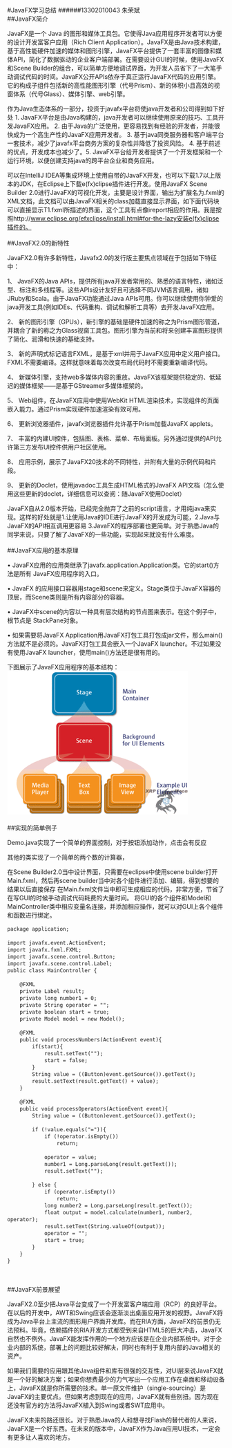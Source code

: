 #JavaFX学习总结
######13302010043 朱荣斌
</br>
##JavaFX简介

JavaFX是一个 Java 的图形和媒体工具包。它使得Java应用程序开发者可以方便的设计开发富客户应用（Rich Client Application）。JavaFX是由Java技术构建，基于高性能硬件加速的媒体和图形引擎，JavaFX平台提供了一套丰富的图像和媒体API，简化了数据驱动的企业客户端部署。在需要设计GUI的时候，使用JavaFX和Scene Builder的组合，可以简单方便地调试界面，为开发人员省下了一大笔手动调试代码的时间。JavaFX公开APIs依存于真正运行JavaFX代码的应用引擎。它的构成子组件包括新的高性能图形引擎（代号Prism）、新的体积小且高效的视窗体系（代号Glass）、媒体引擎、web引擎。

作为Java生态体系的一部分，投资于javafx平台将使java开发者和公司得到如下好处 1. JavaFX平台是由Java构建的，java开发者可以继续使用原来的技巧、工具开发JavaFX应用。 2. 由于Java的广泛使用，更容易找到有经验的开发者，并能很快成为一个高生产性的JavaFX应用开发者。 3. 基于java同类服务器和客户端平台一套技术，减少了javafx平台商务方案的复杂性并降低了投资风险。 4. 基于前述的优点，开发成本也减少了。5. JavaFX平台给开发者提供了一个开发框架和一个运行环境，以便创建支持java的跨平台企业和商务应用。

可以在IntelliJ IDEA等集成环境上使用自带的JavaFX开发，也可以下载1.7以上版本的JDK，在Eclipse上下载e(fx)clipse插件进行开发。使用JavaFX Scene Builder 2.0进行JavaFX的可视化开发，主要是设计界面，输出为扩展名为.fxml的XML文档，此文档可以由JavaFX相关的class加载直接显示界面，如下面代码块可以直接显示T1.fxml所描述的界面，这个工具有点像ireport相应的作用。我是按照http://www.eclipse.org/efxclipse/install.html#for-the-lazy安装e(fx)clipse插件的。
</br></br>
##JavaFX2.0的新特性

JavaFX2.0有许多新特性，Javafx2.0的发行版主要焦点领域在于包括如下特征中：

1、 JavaFX的Java APIs，提供所有java开发者常用的、熟悉的语言特性，诸如泛型、标注和多线程等。这些APIs设计友好且可选择不同JVM语言调用，诸如JRuby和Scala。由于JavaFX功能通过Java APIs可用。你可以继续使用你钟爱的java开发工具(例如IDEs、代码重构、调试和解析工具等）去开发JavaFX应用。

2、	新的图形引擎（GPUs），新引擎的基础是硬件加速的称之为Prism图形管道，并耦合了新的称之为Glass视窗工具包。图形引擎为当前和将来创建丰富图形提供了简化、润滑和快速的基础支持。

3、	新的声明式标记语言FXML，是基于xml并用于JavaFX应用中定义用户接口。FXML不需要编译。这样就意味着每次改变布局代码时不需要重新编译代码。

4、	新媒体引擎，支持web多媒体内容的重放。JavaFX该框架提供稳定的、低延迟的媒体框架——是基于GStreamer多媒体框架的。

5、	Web组件，在JavaFX应用中使用WebKit HTML渲染技术，实现组件的页面嵌入能力。通过Prism实现硬件加速渲染有效可用。

6、	更新浏览器插件，javafx浏览器插件允许基于Prism加载JavaFX applets。

7、	丰富的内建UI控件，包括图、表格、菜单、布局面板。另外通过提供的API允许第三方发布UI控件供用户社区使用。

8、	应用示例，展示了JavaFX20技术的不同特性，并附有大量的示例代码和片段。

9、	更新的Doclet，使用javadoc工具生成HTML格式的JavaFX API文档（怎么使用这些更新的doclet，详细信息可以查阅：随JavaFX使用Doclet）

JavaFX自从2.0版本开始，已经完全抛弃了之前的script语言，才用纯java来实现。这样的好处就是1.让使用Java的IDE进行JavaFX的开发成为可能，2.Java与JavaFX的API相互调用更容易 3.JavaFX的程序部署也更简单。对于熟悉Java的同学来说，只要了解了JavaFX的一些功能，实现起来就没有什么难度。
</br></br>
##JavaFX应用的基本原理

• JavaFX应用的应用类继承了javafx.application.Application类。它的start()方法是所有 JavaFX应用程序的入口。

• JavaFX 的应用接口容器用stage和scene来定义。Stage类位于JavaFX容器的顶层，而Scene类则是所有内容部分的容器。

• JavaFX中scene的内容以一种具有层次结构的节点图来表示。在这个例子中，根节点是 StackPane对象。

• 如果需要将JavaFX Application用JavaFX打包工具打包成jar文件，那么main()方法就不是必须的。JavaFX打包工具会嵌入一个JavaFX launcher。不过如果没有使用JavaFX launcher，使用main()方法还是很有用的。

下图展示了JavaFX应用程序的基本结构：
</br>
![image](https://raw.githubusercontent.com/ZhuRongbin/adweb-/master/javafx-hierarchy.png)
</br></br>
##实现的简单例子

Demo.java实现了一个简单的界面控制，对于按钮添加动作，点击会有反应

其他的类实现了一个简单的两个数的计算器，

在Scene Builder2.0当中设计界面，只需要在eclipse中使用scene builder打开Main.fxml，然后再scene builder当中对各个组件进行添加、编辑，得到想要的结果以后直接保存
在Main.fxml文件当中即可生成相应的代码，非常方便，节省了在写GUI的时候手动调试代码耗费的大量时间。
将GUI的各个组件和Model和MainController类中相应变量名连接，并添加相应操作，就可以对GUI上各个组件和函数进行绑定。
</br>
```
package application;

import javafx.event.ActionEvent;
import javafx.fxml.FXML;
import javafx.scene.control.Button;
import javafx.scene.control.Label;
public class MainController {
	
	@FXML
	private Label result;
	private long number1 = 0;
	private String operator = "";
	private boolean start = true;
	private Model model = new Model();
	
	@FXML
	public void processNumbers(ActionEvent event){
		if(start){
			result.setText("");
			start = false;
		}
		String value = ((Button)event.getSource()).getText();
		result.setText(result.getText() + value);
	}
	
	@FXML
	public void processOperators(ActionEvent event){
		String value = ((Button)event.getSource()).getText();
		
		if (!value.equals("=")){
			if (!operator.isEmpty())
				return;
			
			operator = value;
			number1 = Long.parseLong(result.getText());
			result.setText("");
		
		} else {
			if (operator.isEmpty())
				return;
			long number2 = Long.parseLong(result.getText());
			float output = model.calculate(number1, number2, operator);
			result.setText(String.valueOf(output));
			operator = "";
			start = true;
		}
	}
}
```

</br></br>
##JavaFX前景展望

JavaFX2.0至少把Java平台变成了一个开发富客户端应用（RCP）的良好平台。在以后的开发中，AWT和Swing应该会逐渐淡出桌面应用开发的视野。JavaFX将成为Java平台上主流的图形用户界面开发库。而在RIA方面，JavaFX的前景仍无法预料。毕竟，依赖插件的RIA开发方式都受到来自HTML5的巨大冲击，JavaFX自然也不例外。JavaFX能发挥作用的一个地方应该是在企业内部系统中。对于企业内部的系统，部署上的问题比较好解决，同时也有利于复用内部的Java相关的资产。

如果我们需要的应用跟其他Java组件和库有很强的交互性，对UI层来说JavaFX就是一个好的解决方案；如果你想费最少的力气写出一个应用工作在桌面和移动设备上，JavaFX就是你所需要的技术。单一原文件维护（single-sourcing）是JavaFX的主要优点。但如果考虑到现在的应用，JavaFX就有些别扭。因为现在还没有官方的方法将JavaFX植入到Swing或者SWT应用中。

JavaFX未来的路还很长。对于熟悉Java的人和想寻找Flash的替代者的人来说，JavaFX是一个好东西。在未来的版本中，JavaFX作为Java应用UI技术，一定会有更多让人喜欢的地方。
